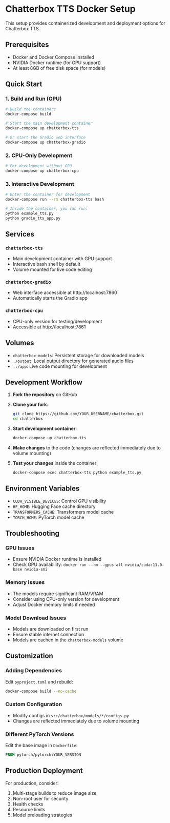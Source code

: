 # Chatterbox TTS Docker Setup

This setup provides containerized development and deployment options for Chatterbox TTS.

## Prerequisites

- Docker and Docker Compose installed
- NVIDIA Docker runtime (for GPU support)
- At least 8GB of free disk space (for models)

## Quick Start

### 1. Build and Run (GPU)
```bash
# Build the containers
docker-compose build

# Start the main development container
docker-compose up chatterbox-tts

# Or start the Gradio web interface
docker-compose up chatterbox-gradio
```

### 2. CPU-Only Development
```bash
# For development without GPU
docker-compose up chatterbox-cpu
```

### 3. Interactive Development
```bash
# Enter the container for development
docker-compose run --rm chatterbox-tts bash

# Inside the container, you can run:
python example_tts.py
python gradio_tts_app.py
```

## Services

### `chatterbox-tts`
- Main development container with GPU support
- Interactive bash shell by default
- Volume mounted for live code editing

### `chatterbox-gradio`
- Web interface accessible at http://localhost:7860
- Automatically starts the Gradio app

### `chatterbox-cpu`
- CPU-only version for testing/development
- Accessible at http://localhost:7861

## Volumes

- `chatterbox-models`: Persistent storage for downloaded models
- `./output`: Local output directory for generated audio files
- `.:/app`: Live code mounting for development

## Development Workflow

1. **Fork the repository** on GitHub
2. **Clone your fork**:
   ```bash
   git clone https://github.com/YOUR_USERNAME/chatterbox.git
   cd chatterbox
   ```

3. **Start development container**:
   ```bash
   docker-compose up chatterbox-tts
   ```

4. **Make changes** to the code (changes are reflected immediately due to volume mounting)

5. **Test your changes** inside the container:
   ```bash
   docker-compose exec chatterbox-tts python example_tts.py
   ```

## Environment Variables

- `CUDA_VISIBLE_DEVICES`: Control GPU visibility
- `HF_HOME`: Hugging Face cache directory
- `TRANSFORMERS_CACHE`: Transformers model cache
- `TORCH_HOME`: PyTorch model cache

## Troubleshooting

### GPU Issues
- Ensure NVIDIA Docker runtime is installed
- Check GPU availability: `docker run --rm --gpus all nvidia/cuda:11.0-base nvidia-smi`

### Memory Issues
- The models require significant RAM/VRAM
- Consider using CPU-only version for development
- Adjust Docker memory limits if needed

### Model Download Issues
- Models are downloaded on first run
- Ensure stable internet connection
- Models are cached in the `chatterbox-models` volume

## Customization

### Adding Dependencies
Edit `pyproject.toml` and rebuild:
```bash
docker-compose build --no-cache
```

### Custom Configuration
- Modify configs in `src/chatterbox/models/*/configs.py`
- Changes are reflected immediately due to volume mounting

### Different PyTorch Versions
Edit the base image in `Dockerfile`:
```dockerfile
FROM pytorch/pytorch:YOUR_VERSION
```

## Production Deployment

For production, consider:
1. Multi-stage builds to reduce image size
2. Non-root user for security
3. Health checks
4. Resource limits
5. Model preloading strategies
